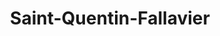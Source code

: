 ---
title: Saint-Quentin-Fallavier
url: /saint-quentin-fallavier/
latitude: 45.631
longitude: 5.112
---